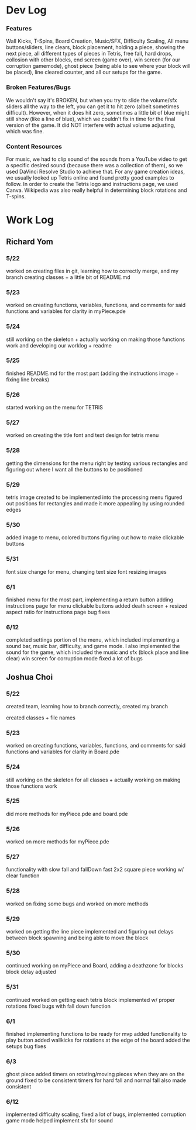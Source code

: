 # Dev Log

### Features 

Wall Kicks, T-Spins, Board Creation, Music/SFX, Difficulty Scaling, All menu buttons/sliders, line clears, block placement, 
holding a piece, showing the next piece, all different types of pieces in Tetris, free fall, hard drops, collosion with other
blocks, end screen (game over), win screen (for our corruption gamemode), ghost piece (being able to see where your block will
be placed), line cleared counter, and all our setups for the game.

### Broken Features/Bugs

We wouldn't say it's BROKEN, but when you try to slide the volume/sfx sliders all the way to the left, 
you can get it to hit zero (albeit sometimes difficult). However, when it does hit zero, sometimes
a little bit of blue might still show (like a line of blue), which we couldn't fix in time for the 
final version of the game. It did NOT interfere with actual volume adjusting, which was fine. 

### Content Resources

For music, we had to clip sound of the sounds from a YouTube video to get a specific desired
sound (because there was a collection of them), so we used DaVinci Resolve Studio to achieve that.
For any game creation ideas, we usually looked up Tetris online and found pretty good examples
to follow. In order to create the Tetris logo and instructions page, we used Canva. Wikipedia was 
also really helpful in determining block rotations and T-spins. 

# Work Log

## Richard Yom

### 5/22

worked on creating files in git, learning how to correctly merge, and my branch
creating classes + a little bit of README.md

### 5/23

worked on creating functions, variables, functions, and comments for said functions and variables for clarity
in myPiece.pde

### 5/24

still working on the skeleton + actually
working on making those functions work and developing our worklog + readme

### 5/25

finished README.md for the most part (adding the instructions image + fixing line breaks)

### 5/26

started working on the menu for TETRIS

### 5/27

worked on creating the title font and text design for tetris menu

### 5/28

getting the dimensions for the menu right by testing various rectangles and
figuring out where I want all the buttons to be positioned

### 5/29

tetris image created to be implemented into the processing menu
figured out positions for rectangles and made it more appealing
by using rounded edges

### 5/30

added image to menu, colored buttons
figuring out how to make clickable buttons

### 5/31

font size change for menu, changing text size font
resizing images

### 6/1

finished menu for the most part, implementing a return button
adding instructions page for menu
clickable buttons
added death screen + resized aspect ratio for instructions page
bug fixes

### 6/12

completed settings portion of the menu, which included implementing a 
sound bar, music bar, difficulty, and game mode. I also implemented the 
sound for the game, which included the music and sfx (block place and line clear)
win screen for corruption mode
fixed a lot of bugs

## Joshua Choi

### 5/22

created team, learning how to branch correctly, created my branch

created classes + file names

### 5/23

worked on creating functions, variables, functions, and comments for said functions and variables for clarity
in Board.pde

### 5/24
still working on the skeleton for all classes + actually
working on making those functions work  

### 5/25

did more methods for myPiece.pde and board.pde

### 5/26

worked on more methods for myPiece.pde

### 5/27

functionality with slow fall and fallDown fast
2x2 square piece working w/ clear function

### 5/28

worked on fixing some bugs and worked on more methods

### 5/29

worked on getting the line piece implemented and figuring out delays between block spawning and being able
to move the block

### 5/30

continued working on myPiece and Board, adding a deathzone for blocks
block delay adjusted

### 5/31

continued worked on getting each tetris block implemented w/ proper rotations
fixed bugs with fall down function

### 6/1

finished implementing functions to be ready for mvp
added functionality to play button
added wallkicks for rotations at the edge of the board
added the setups
bug fixes

### 6/3

ghost piece added
timers on rotating/moving pieces when they are on the ground fixed to be consistent
timers for hard fall and normal fall also made consistent

### 6/12

implemented difficulty scaling, fixed a lot of bugs, implemented corruption game mode 
helped implement sfx for sound

